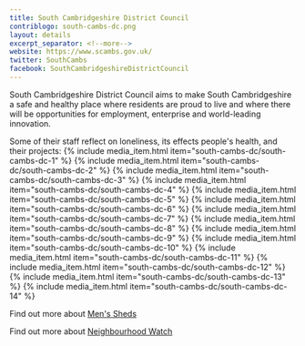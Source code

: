 ```yaml
---
title: South Cambridgeshire District Council
contriblogo: south-cambs-dc.png
layout: details
excerpt_separator: <!--more-->
website: https://www.scambs.gov.uk/
twitter: SouthCambs
facebook: SouthCambridgeshireDistrictCouncil
---
```

South Cambridgeshire District Council aims to  make South Cambridgeshire a safe and healthy place where residents are proud to live and where there will be opportunities for employment, enterprise and world-leading innovation. 
<!--more-->

Some of their staff reflect on loneliness, its effects people's health, and their projects:
{% include media_item.html item="south-cambs-dc/south-cambs-dc-1" %}
{% include media_item.html item="south-cambs-dc/south-cambs-dc-2" %}
{% include media_item.html item="south-cambs-dc/south-cambs-dc-3" %}
{% include media_item.html item="south-cambs-dc/south-cambs-dc-4" %}
{% include media_item.html item="south-cambs-dc/south-cambs-dc-5" %}
{% include media_item.html item="south-cambs-dc/south-cambs-dc-6" %}
{% include media_item.html item="south-cambs-dc/south-cambs-dc-7" %}
{% include media_item.html item="south-cambs-dc/south-cambs-dc-8" %}
{% include media_item.html item="south-cambs-dc/south-cambs-dc-9" %}
{% include media_item.html item="south-cambs-dc/south-cambs-dc-10" %}
{% include media_item.html item="south-cambs-dc/south-cambs-dc-11" %}
{% include media_item.html item="south-cambs-dc/south-cambs-dc-12" %}
{% include media_item.html item="south-cambs-dc/south-cambs-dc-13" %}
{% include media_item.html item="south-cambs-dc/south-cambs-dc-14" %}

Find out more about [Men's Sheds](https://menssheds.org.uk)

Find out more about [Neighbourhood Watch](https://www.ourwatch.org.uk)
